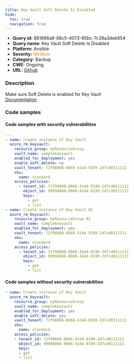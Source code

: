 ```yaml
---
title: Key Vault Soft Delete Is Disabled
hide:
  toc: true
  navigation: true
---
```


<style>
  .highlight .hll {
    background-color: #ff171742;
  }
  .md-content {
    max-width: 1100px;
    margin: 0 auto;
  }
</style>

-   **Query id:** 881696a8-68c5-4073-85bc-7c38a3deb854
-   **Query name:** Key Vault Soft Delete Is Disabled
-   **Platform:** Ansible
-   **Severity:** <span style="color:#ff7213">Medium</span>
-   **Category:** Backup
-   **CWE:** Ongoing
-   **URL:** [Github](https://github.com/Checkmarx/kics/tree/master/assets/queries/ansible/azure/key_vault_soft_delete_is_disabled)

### Description
Make sure Soft Delete is enabled for Key Vault<br>
[Documentation](https://docs.ansible.com/ansible/latest/collections/azure/azcollection/azure_rm_keyvault_module.html#parameter-enable_soft_delete)

### Code samples
#### Code samples with security vulnerabilities
```yaml title="Positive test num. 1 - yaml file" hl_lines="18 7"
---
- name: Create instance of Key Vault
  azure_rm_keyvault:
    resource_group: myResourceGroup
    vault_name: samplekeyvault
    enabled_for_deployment: yes
    enable_soft_delete: no
    vault_tenant: 72f98888-8666-4144-9199-2d7cd0111111
    sku:
      name: standard
    access_policies:
      - tenant_id: 72f98888-8666-4144-9199-2d7cd0111111
        object_id: 99998888-8666-4144-9199-2d7cd0111111
        keys:
          - get
          - list
- name: Create instance of Key Vault 02
  azure_rm_keyvault:
    resource_group: myResourceGroup 02
    vault_name: samplekeyvault
    enabled_for_deployment: yes
    vault_tenant: 72f98888-8666-4144-9199-2d7cd0111111
    sku:
      name: standard
    access_policies:
      - tenant_id: 72f98888-8666-4144-9199-2d7cd0111111
        object_id: 99998888-8666-4144-9199-2d7cd0111111
        keys:
          - get
          - list

```


#### Code samples without security vulnerabilities
```yaml title="Negative test num. 1 - yaml file"
- name: Create instance of Key Vault
  azure_rm_keyvault:
    resource_group: myResourceGroup
    vault_name: samplekeyvault
    enabled_for_deployment: yes
    enable_soft_delete: yes
    vault_tenant: 72f98888-8666-4144-9199-2d7cd0111111
    sku:
      name: standard
    access_policies:
    - tenant_id: 72f98888-8666-4144-9199-2d7cd0111111
      object_id: 99998888-8666-4144-9199-2d7cd0111111
      keys:
      - get
      - list

```
